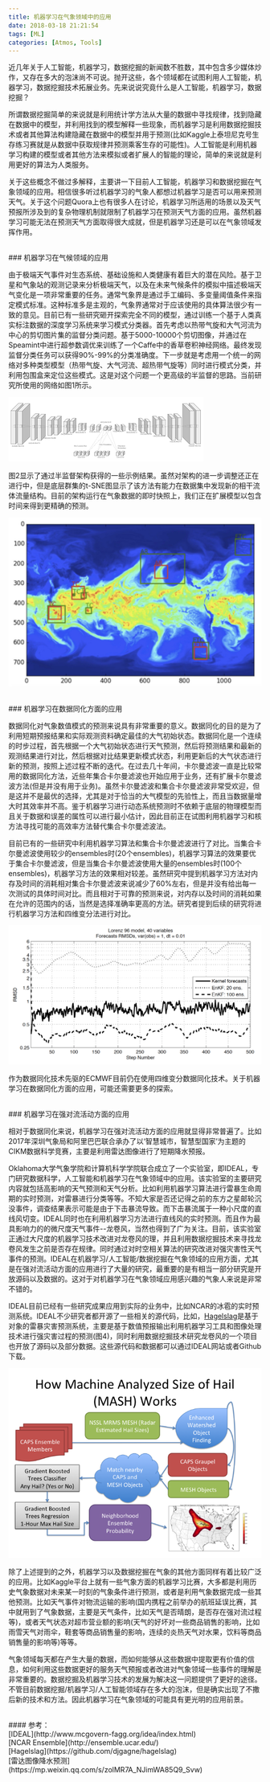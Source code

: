 ```yaml
---
title: 机器学习在气象领域中的应用
date: 2018-03-18 21:21:54
tags: [ML]
categories: [Atmos, Tools]
---
```


近几年关于人工智能，机器学习，数据挖掘的新闻数不胜数，其中包含多少媒体炒作，又存在多大的泡沫尚不可说。抛开这些，各个领域都在试图利用人工智能，机器学习，数据挖掘技术拓展业务。先来说说究竟什么是人工智能，机器学习，数据挖掘？


所谓数据挖掘简单的来说就是利用统计学方法从大量的数据中寻找规律，找到隐藏在数据中的模型，并利用找到的模型解释一些现象，而机器学习是利用数据挖掘技术或者其他算法构建隐藏在数据中的模型并用于预测(比如Kaggle上泰坦尼克号生存练习赛就是从数据中获取规律并预测乘客生存的可能性)。人工智能是利用机器学习构建的模型或者其他方法来模拟或者扩展人的智能的理论，简单的来说就是利用更好的算法为人类服务。


关于这些概念不做过多解释，主要讲一下目前人工智能，机器学习和数据挖掘在气象领域的应用。相信很多听过机器学习的气象人都想过机器学习是否可以用来预测天气。关于这个问题Quora上也有很多人在讨论，机器学习所适用的场景以及天气预报所涉及到的复杂物理机制就限制了机器学习在预测天气方面的应用。虽然机器学习可能无法在预测天气方面取得很大成就，但是机器学习还是可以在气象领域发挥作用。

<br>
### 机器学习在气候领域的应用
<br>

由于极端天气事件对生态系统、基础设施和人类健康有着巨大的潜在风险。基于卫星和气象站的观测记录来分析极端天气，以及在未来气候条件的模拟中描述极端天气变化是一项非常重要的任务。通常气象界是通过手工编码、多变量阈值条件来指定模式标准。这种标准多是主观的，气象界通常对于应该使用的具体算法很少有一致的意见。目前已有一些研究砸开探索完全不同的模型，通过训练一个基于人类真实标注数据的深度学习系统来学习模式分类器。首先考虑以热带气旋和大气河流为中心的剪切图片集的监督分类问题。基于5000-10000个剪切图像，并通过在Speamint中进行超参数调优来训练了一个Caffe中的香草卷积神经网络。最终发现监督分类任务可以获得90%-99%的分类准确度。下一步就是考虑用一个统一的网络对多种类型模型（热带气旋、大气河流、超热带气旋等）同时进行模式分类，并利用包围盒来定位这些模式。这是对这个问题一个更高级的半监督的思路。当前研究所使用的网络如图1所示。

![1](https://github.com/bugsuse/blogpic/blob/master/1.png?raw=true)

图2显示了通过半监督架构获得的一些示例结果。虽然对架构的进一步调整还正在进行中，但是底层群集的t-SNE图显示了该方法有能力在数据集中发现新的相干流体流量结构。目前的架构运行在气象数据的即时快照上，我们正在扩展模型以包含时间来得到更精确的预测。

![2](https://github.com/bugsuse/blogpic/blob/master/2.png?raw=true)

<br>
### 机器学习在数据同化方面的应用
<br>

数据同化对气象数值模式的预测来说具有非常重要的意义。数据同化的目的是为了利用短期预报结果和实际观测资料确定最佳的大气初始状态。数据同化是一个连续的时步过程，首先根据一个大气初始状态进行天气预测，然后将预测结果和最新的观测结果进行对比，然后根据对比结果更新模式状态，利用更新后的大气状态进行新的预测，按照上述过程不断的迭代。在过去几十年间，卡尔曼滤波一直是比较常用的数据同化方法，近些年集合卡尔曼滤波也开始应用于业务，还有扩展卡尔曼滤波方法(但是并没有用于业务)。虽然卡尔曼滤波和集合卡尔曼滤波非常受欢迎，但是这并不是最优的选择，尤其是对于恰当的大气模型的先验性上，而且当数据量增大时其效率并不高。鉴于机器学习进行动态系统预测时不依赖于底层的物理模型而且关于数据和误差的属性可以进行最小估计，因此目前正在试图利用机器学习和核方法寻找可能的高效率方法替代集合卡尔曼滤波法。

目前已有的一些研究中利用机器学习算法和集合卡尔曼滤波进行了对比。当集合卡尔曼滤波使用较少的ensembles时(20个ensembles)，机器学习算法的效果要优于集合卡尔曼滤波，但是当集合卡尔曼滤波使用大量的ensembles时(100个ensembles)，机器学习方法的效果相对较差。虽然研究中提到机器学习方法对内存及时间的消耗相对集合卡尔曼滤波来说减少了60%左右，但是并没有给出每一次测试的具体时间对比。而且相对于可靠的预测来说，对内存以及时间的消耗如果在允许的范围内的话，当然是选择准确率更高的方法。研究者提到后续的研究将进行机器学习方法和四维变分法进行对比。

![3](https://github.com/bugsuse/blogpic/blob/master/3.png?raw=true)

作为数据同化技术先驱的ECMWF目前仍在使用四维变分数据同化技术。关于机器学习在数据同化方面的应用，可能还需要更多的探索。

<br>
### 机器学习在强对流活动方面的应用
<br>

相对于数据同化来说，机器学习在强对流活动方面的应用就显得非常普遍了。比如2017年深圳气象局和阿里巴巴联合承办了以‘智慧城市，智慧型国家’为主题的CIKM数据科学竞赛，主要是利用雷达图像进行了短期降水预报。

Oklahoma大学气象学院和计算机科学学院联合成立了一个实验室，即IDEAL，专门研究数据科学，人工智能和机器学习在气象领域中的应用。该实验室的主要研究内容就包括高影响的天气预测和天气分析。比如利用机器学习算法进行雷暴生命周期的实时预测，对雷暴进行分类等等。不知大家是否还记得之前的东方之星邮轮沉没事件，调查结果表示可能是由于下击暴流导致。而下击暴流属于一种小尺度的直线风切变。IDEAL同时也在利用机器学习方法进行直线风的实时预测。而且作为最具影响力的的微尺度天气事件--龙卷风，当然也得到了广为关注。目前，该实验室正通过大尺度的机器学习技术改进对龙卷风的理，并且利用数据挖掘技术来寻找龙卷风发生之前是否存在规律。同时通过对时空相关算法的研究改进对强灾害性天气事件的预测。IDEAL在机器学习/人工智能/数据挖掘在气象领域的应用方面，尤其是在强对流活动方面的应用进行了大量的研究，最重要的是有相当一部分研究是开放源码以及数据的。这对于对机器学习在气象领域应用感兴趣的气象人来说是非常不错的。

IDEAL目前已经有一些研究成果应用到实际的业务中，比如NCAR的冰雹的实时预测系统。IDEAL不少研究者都开源了一些相关的源代码，比如，[Hagelslag](https://github.com/djgagne/hagelslag)是基于对象的雷暴灾害预测系统，主要是基于数值预报输出利用机器学习工具和图像处理技术进行强灾害过程的预测(图4)，同时利用数据挖掘技术研究龙卷风的一个项目也开放了源码以及部分数据。这些源代码和数据都可以通过IDEAL网站或者Github下载。

![4](https://github.com/bugsuse/blogpic/blob/master/hailflow.png?raw=true)

除了上述提到的之外，机器学习以及数据挖掘在气象的其他方面同样有着比较广泛的应用。比如Kaggle平台上就有一些气象方面的机器学习比赛，大多都是利用历史气象数据对未来某一时刻的气象条件进行预测，或者是利用气象数据完成一些其他预测。比如天气事件对物流运输的影响(国内携程之前举办的航班延误比赛，其中就用到了气象数据，主要是天气条件，比如天气是否晴朗，是否存在强对流过程等)，或者天气状态对超市营业额的影响(天气的好坏对一些商品销售的影响，比如雨雪天气对雨伞，鞋套等商品销售量的影响，连续的炎热天气对水果，饮料等商品销售量的影响等)等等。


气象领域每天都在产生大量的数据，而如何能够从这些数据中提取更有价值的信息，如何利用这些数据更好的服务天气预报或者改进对气象领域一些事件的理解是非常重要的。数据挖掘及机器学习技术的发展为解决这一问题提供了更好的途径。不管目前数据挖掘/机器学习/人工智能领域存在多大的泡沫，但是确实出现了不撒后新的技术和方法。因此机器学习在气象领域的可能具有更光明的应用前景。

<br>
#### 参考：<br>
[IDEAL](http://www.mcgovern-fagg.org/idea/index.html)<br>
[NCAR Ensemble](http://ensemble.ucar.edu/)<br>
[Hagelslag](https://github.com/djgagne/hagelslag)<br>
[雷达图像降水预测](https://mp.weixin.qq.com/s/zolMR7A_NJimWA85Q9_Svw)<br>

